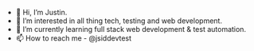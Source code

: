 - 👋 Hi, I’m Justin.
- 👀 I’m interested in all thing tech, testing and web development.
- 🌱 I’m currently learning full stack web development & test automation.
- 📫 How to reach me - @jsiddevtest

<!---
JSID-DEV-TEST/JSID-DEV-TEST is a ✨ special ✨ repository because its `README.md` (this file) appears on your GitHub profile.
You can click the Preview link to take a look at your changes.
--->
